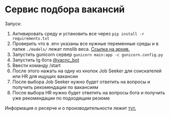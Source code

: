 # Сервис подбора вакансий

Запуск:

1) Активировать среду и установить все через `pip install -r requirements.txt`
2) Проверить что в .env указаны все нужные переменные среды и в папке `./models/` лежат nmslib веса. [Ссылка на архив.](https://drive.google.com/file/d/11Gl4wk_DRfZhxdIkueWPIvnZBkt9-00Z/view?usp=sharing)
3) Запустить gunicorn сервер `gunicorn main:app -c gunicorn.config.py`
4) Запустить tg бота [@vacnc_bot](https://t.me/vacnc_bot)
5) Ввести команду /start
6) После этого нажать на одну из кнопок Job Seeker для соискателей или HR для ищущих вакансии
7) После выбора Job Seeker нужно будет ответить на вопросы и получить рекомендации по вакансиям
8) После выбора HR нужно будет ответить на вопросы бота и получить уже рекомендации по подходящим резюме


Информация о ресерче и о производительности лежит [тут.](https://github.com/alex-utk/Vacancy-Recommendation-Service/blob/main/research/results.md)

